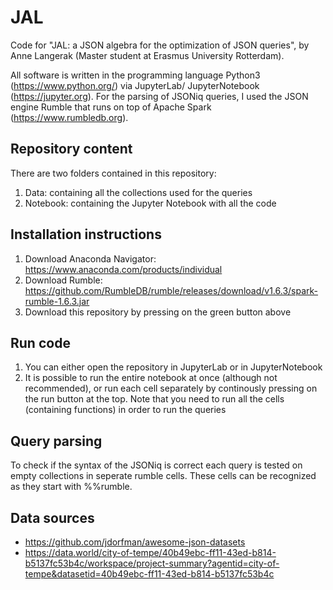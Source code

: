 # JAL

Code for "JAL: a JSON algebra for the optimization of JSON queries", by Anne Langerak (Master student at Erasmus University Rotterdam).

All software is written in the programming language Python3 (https://www.python.org/) via JupyterLab/ JupyterNotebook (https://jupyter.org). For the parsing of JSONiq queries, I used the JSON engine Rumble that runs on top of Apache Spark (https://www.rumbledb.org). 

## Repository content
There are two folders contained in this repository:

1. Data: containing all the collections used for the queries
2. Notebook: containing the Jupyter Notebook with all the code

## Installation instructions
1. Download Anaconda Navigator: https://www.anaconda.com/products/individual
2. Download Rumble: https://github.com/RumbleDB/rumble/releases/download/v1.6.3/spark-rumble-1.6.3.jar
3. Download this repository by pressing on the green button above 

## Run code

1. You can either open the repository in JupyterLab or in JupyterNotebook
2. It is possible to run the entire notebook at once (although not recommended), or run each cell separately by continously pressing on the run button at the top. Note that you need to run all the cells (containing functions) in order to run the queries

## Query parsing
To check if the syntax of the JSONiq is correct each query is tested on empty collections in seperate rumble cells. These cells can be recognized as they start with %%rumble. 

## Data sources

- https://github.com/jdorfman/awesome-json-datasets
- https://data.world/city-of-tempe/40b49ebc-ff11-43ed-b814-b5137fc53b4c/workspace/project-summary?agentid=city-of-tempe&datasetid=40b49ebc-ff11-43ed-b814-b5137fc53b4c
